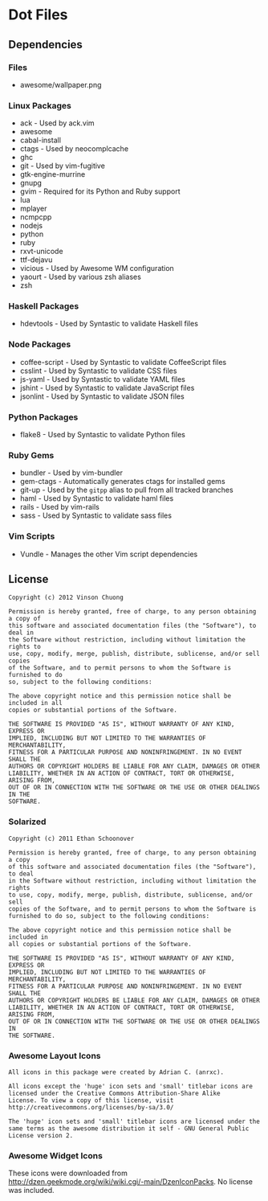 # Dot Files

## Dependencies
### Files
* awesome/wallpaper.png

### Linux Packages
* ack - Used by ack.vim
* awesome
* cabal-install
* ctags - Used by neocomplcache
* ghc
* git - Used by vim-fugitive
* gtk-engine-murrine
* gnupg
* gvim - Required for its Python and Ruby support
* lua
* mplayer
* ncmpcpp
* nodejs
* python
* ruby
* rxvt-unicode
* ttf-dejavu
* vicious - Used by Awesome WM configuration
* yaourt - Used by various zsh aliases
* zsh

### Haskell Packages
* hdevtools - Used by Syntastic to validate Haskell files

### Node Packages
* coffee-script - Used by Syntastic to validate CoffeeScript files
* csslint - Used by Syntastic to validate CSS files
* js-yaml - Used by Syntastic to validate YAML files
* jshint - Used by Syntastic to validate JavaScript files
* jsonlint - Used by Syntastic to validate JSON files

### Python Packages
* flake8 - Used by Syntastic to validate Python files

### Ruby Gems
* bundler - Used by vim-bundler
* gem-ctags - Automatically generates ctags for installed gems
* git-up - Used by the `gitpp` alias to pull from all tracked branches
* haml - Used by Syntastic to validate haml files
* rails - Used by vim-rails
* sass - Used by Syntastic to validate sass files

### Vim Scripts
* Vundle - Manages the other Vim script dependencies

## License
```
Copyright (c) 2012 Vinson Chuong

Permission is hereby granted, free of charge, to any person obtaining a copy of
this software and associated documentation files (the "Software"), to deal in
the Software without restriction, including without limitation the rights to
use, copy, modify, merge, publish, distribute, sublicense, and/or sell copies
of the Software, and to permit persons to whom the Software is furnished to do
so, subject to the following conditions:

The above copyright notice and this permission notice shall be included in all
copies or substantial portions of the Software.

THE SOFTWARE IS PROVIDED "AS IS", WITHOUT WARRANTY OF ANY KIND, EXPRESS OR
IMPLIED, INCLUDING BUT NOT LIMITED TO THE WARRANTIES OF MERCHANTABILITY,
FITNESS FOR A PARTICULAR PURPOSE AND NONINFRINGEMENT. IN NO EVENT SHALL THE
AUTHORS OR COPYRIGHT HOLDERS BE LIABLE FOR ANY CLAIM, DAMAGES OR OTHER
LIABILITY, WHETHER IN AN ACTION OF CONTRACT, TORT OR OTHERWISE, ARISING FROM,
OUT OF OR IN CONNECTION WITH THE SOFTWARE OR THE USE OR OTHER DEALINGS IN THE
SOFTWARE.
```

### Solarized
```
Copyright (c) 2011 Ethan Schoonover

Permission is hereby granted, free of charge, to any person obtaining a copy
of this software and associated documentation files (the "Software"), to deal
in the Software without restriction, including without limitation the rights
to use, copy, modify, merge, publish, distribute, sublicense, and/or sell
copies of the Software, and to permit persons to whom the Software is
furnished to do so, subject to the following conditions:

The above copyright notice and this permission notice shall be included in
all copies or substantial portions of the Software.

THE SOFTWARE IS PROVIDED "AS IS", WITHOUT WARRANTY OF ANY KIND, EXPRESS OR
IMPLIED, INCLUDING BUT NOT LIMITED TO THE WARRANTIES OF MERCHANTABILITY,
FITNESS FOR A PARTICULAR PURPOSE AND NONINFRINGEMENT. IN NO EVENT SHALL THE
AUTHORS OR COPYRIGHT HOLDERS BE LIABLE FOR ANY CLAIM, DAMAGES OR OTHER
LIABILITY, WHETHER IN AN ACTION OF CONTRACT, TORT OR OTHERWISE, ARISING FROM,
OUT OF OR IN CONNECTION WITH THE SOFTWARE OR THE USE OR OTHER DEALINGS IN
THE SOFTWARE.
```

### Awesome Layout Icons
```
All icons in this package were created by Adrian C. (anrxc).

All icons except the 'huge' icon sets and 'small' titlebar icons are
licensed under the Creative Commons Attribution-Share Alike
License. To view a copy of this license, visit
http://creativecommons.org/licenses/by-sa/3.0/

The 'huge' icon sets and 'small' titlebar icons are licensed under the
same terms as the awesome distribution it self - GNU General Public
License version 2.
```

### Awesome Widget Icons
These icons were downloaded from http://dzen.geekmode.org/wiki/wiki.cgi/-main/DzenIconPacks. No license was included.
